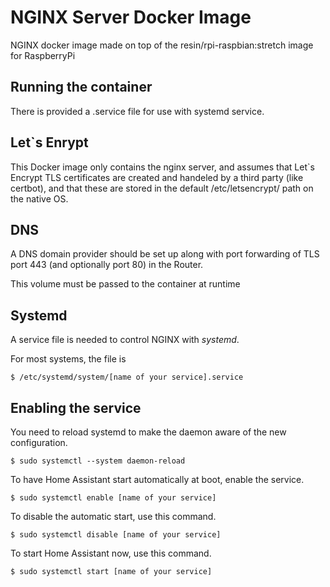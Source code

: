 # NGINX Server Docker Image

NGINX docker image made on top of the resin/rpi-raspbian:stretch image for RaspberryPi

## Running the container

There is provided a .service file for use with systemd service.

## Let`s Enrypt

This Docker image only contains the nginx server, and assumes that Let`s Encrypt TLS certificates 
are created and handeled by a third party (like certbot), and that these are stored in the default 
/etc/letsencrypt/ path on the native OS.

## DNS

A DNS domain provider should be set up along with port forwarding of TLS port 443 (and optionally port 80)
in the Router.

This volume must be passed to the container at runtime

## Systemd

A service file is needed to control NGINX with *systemd*.

For most systems, the file is

    $ /etc/systemd/system/[name of your service].service

## Enabling the service

You need to reload systemd to make the daemon aware of the new configuration.

	$ sudo systemctl --system daemon-reload

To have Home Assistant start automatically at boot, enable the service.

	$ sudo systemctl enable [name of your service]

To disable the automatic start, use this command.

	$ sudo systemctl disable [name of your service]

To start Home Assistant now, use this command.

	$ sudo systemctl start [name of your service]
